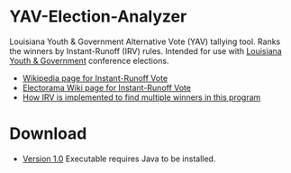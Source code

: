 # YAV-Election-Analyzer
Louisiana Youth &amp; Government Alternative Vote (YAV) tallying tool. Ranks the winners by Instant-Runoff (IRV) rules. Intended for use with [Louisiana Youth &amp; Government](http://www.layouthandgovernment.org/) conference elections.

* [Wikipedia page for Instant-Runoff Vote](https://en.wikipedia.org/wiki/Instant-runoff_voting)
* [Electorama Wiki page for Instant-Runoff Vote](http://wiki.electorama.com/wiki/Instant-runoff_voting)
* [How IRV is implemented to find multiple winners in this program](https://groups.google.com/forum/#!topic/openstv/m9sRnN7yQTs)

# Download
* [Version 1.0](https://github.com/gbarks/YAV-Election-Analyzer/releases/download/v1.0/YAV.Election.Analyzer.v1.0.zip)
Executable requires Java to be installed.
